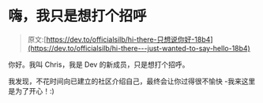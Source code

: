 # 嗨，我只是想打个招呼

> 原文:[https://dev.to/officialsilb/hi-there-只想说你好-18b4](https://dev.to/officialsilb/hi-there---just-wanted-to-say-hello-18b4)

你好。我叫 Chris，我是 Dev 的新成员，只是想打个招呼。

我发现，不花时间向已建立的社区介绍自己，最终会让你过得很不愉快 -我来这里是为了开心！:)